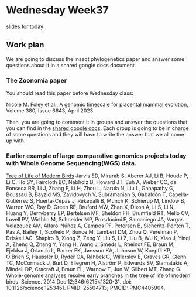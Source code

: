 # Wednesday Week37 
[slides for today](https://github.com/cpantea/Evolutionary_Thinking_2023/blob/main/week37/Wednesday/Week37_Wed.pdf)
## Work plan

We are going to discuss the insect phylogenetics paper and answer some questions about it in a shared google docs document.

### The Zoonomia paper

You should read this paper before Wednesday class:

Nicole M. Foley et al., [A genomic timescale for placental mammal evolution](https://www.doi.org/10.1126/science.abl8189), Volume 380, Issue 6643, April 2023

Then, you are going to comment it in groups and answer the questions that you can find in the [shared google docs](https://docs.google.com/document/d/1Ffz9XUNOqR12SdqFFJc46NTZG-37mV9csQOQ6Sbq4uA/edit). Each group is going to be in charge of some questions and they will have to write the answer that we all come up with.


### Earlier example of large comparative genomics projects today with Whole Genome Sequencing(WGS) data.
[Tree of Life of Modern Birds](https://www.science.org/lookup/doi/10.1126/science.1253451)
Jarvis ED, Mirarab S, Aberer AJ, Li B, Houde P, Li C, Ho SY, Faircloth BC, Nabholz B, Howard JT, Suh A, Weber CC, da Fonseca RR, Li J, Zhang F, Li H, Zhou L, Narula N, Liu L, Ganapathy G, Boussau B, Bayzid MS, Zavidovych V, Subramanian S, Gabaldón T, Capella-Gutiérrez S, Huerta-Cepas J, Rekepalli B, Munch K, Schierup M, Lindow B, Warren WC, Ray D, Green RE, Bruford MW, Zhan X, Dixon A, Li S, Li N, Huang Y, Derryberry EP, Bertelsen MF, Sheldon FH, Brumfield RT, Mello CV, Lovell PV, Wirthlin M, Schneider MP, Prosdocimi F, Samaniego JA, Vargas Velazquez AM, Alfaro-Núñez A, Campos PF, Petersen B, Sicheritz-Ponten T, Pas A, Bailey T, Scofield P, Bunce M, Lambert DM, Zhou Q, Perelman P, Driskell AC, Shapiro B, Xiong Z, Zeng Y, Liu S, Li Z, Liu B, Wu K, Xiao J, Yinqi X, Zheng Q, Zhang Y, Yang H, Wang J, Smeds L, Rheindt FE, Braun M, Fjeldsa J, Orlando L, Barker FK, Jønsson KA, Johnson W, Koepfli KP, O'Brien S, Haussler D, Ryder OA, Rahbek C, Willerslev E, Graves GR, Glenn TC, McCormack J, Burt D, Ellegren H, Alström P, Edwards SV, Stamatakis A, Mindell DP, Cracraft J, Braun EL, Warnow T, Jun W, Gilbert MT, Zhang G. Whole-genome analyses resolve early branches in the tree of life of modern birds. Science. 2014 Dec 12;346(6215):1320-31. doi: 10.1126/science.1253451. PMID: 25504713; PMCID: PMC4405904.

